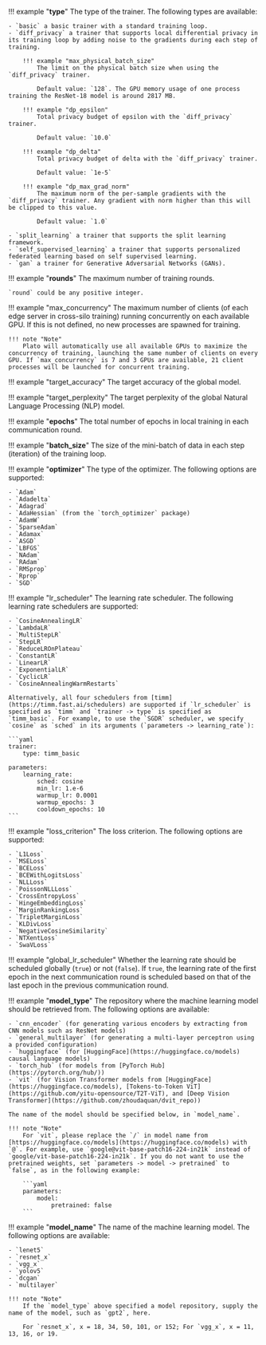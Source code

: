 !!! example "**type**"
    The type of the trainer. The following types are available:

    - `basic` a basic trainer with a standard training loop.
    - `diff_privacy` a trainer that supports local differential privacy in its training loop by adding noise to the gradients during each step of training.

        !!! example "max_physical_batch_size"
            The limit on the physical batch size when using the `diff_privacy` trainer.

            Default value: `128`. The GPU memory usage of one process training the ResNet-18 model is around 2817 MB.

        !!! example "dp_epsilon"
            Total privacy budget of epsilon with the `diff_privacy` trainer.

            Default value: `10.0`

        !!! example "dp_delta"
            Total privacy budget of delta with the `diff_privacy` trainer.

            Default value: `1e-5`

        !!! example "dp_max_grad_norm"
            The maximum norm of the per-sample gradients with the `diff_privacy` trainer. Any gradient with norm higher than this will be clipped to this value.

            Default value: `1.0`

    - `split_learning` a trainer that supports the split learning framework.
    - `self_supervised_learning` a trainer that supports personalized federated learning based on self supervised learning.
    - `gan` a trainer for Generative Adversarial Networks (GANs).

!!! example "**rounds**"
    The maximum number of training rounds.

    `round` could be any positive integer.

!!! example "max_concurrency"
    The maximum number of clients (of each edge server in cross-silo training) running concurrently on each available GPU. If this is not defined, no new processes are spawned for training.

    !!! note "Note"
        Plato will automatically use all available GPUs to maximize the concurrency of training, launching the same number of clients on every GPU. If `max_concurrency` is 7 and 3 GPUs are available, 21 client processes will be launched for concurrent training.

!!! example "target_accuracy"
    The target accuracy of the global model.

!!! example "target_perplexity"
    The target perplexity of the global Natural Language Processing (NLP) model.

!!! example "**epochs**"
    The total number of epochs in local training in each communication round.

!!! example "**batch_size**"
    The size of the mini-batch of data in each step (iteration) of the training loop.

!!! example "**optimizer**"
    The type of the optimizer. The following options are supported:

    - `Adam`
    - `Adadelta`
    - `Adagrad`
    - `AdaHessian` (from the `torch_optimizer` package)
    - `AdamW`
    - `SparseAdam`
    - `Adamax`
    - `ASGD`
    - `LBFGS`
    - `NAdam`
    - `RAdam`
    - `RMSprop`
    - `Rprop`
    - `SGD`

!!! example "lr_scheduler"
    The learning rate scheduler. The following learning rate schedulers are supported:

    - `CosineAnnealingLR`
    - `LambdaLR`
    - `MultiStepLR`
    - `StepLR`
    - `ReduceLROnPlateau`
    - `ConstantLR`
    - `LinearLR`
    - `ExponentialLR`
    - `CyclicLR`
    - `CosineAnnealingWarmRestarts`

    Alternatively, all four schedulers from [timm](https://timm.fast.ai/schedulers) are supported if `lr_scheduler` is specified as `timm` and `trainer -> type` is specified as `timm_basic`. For example, to use the `SGDR` scheduler, we specify `cosine` as `sched` in its arguments (`parameters -> learning_rate`):

    ```yaml
    trainer:
        type: timm_basic

    parameters:
        learning_rate:
            sched: cosine
            min_lr: 1.e-6
            warmup_lr: 0.0001
            warmup_epochs: 3
            cooldown_epochs: 10
    ```

!!! example "loss_criterion"
    The loss criterion. The following options are supported:

    - `L1Loss`
    - `MSELoss`
    - `BCELoss`
    - `BCEWithLogitsLoss`
    - `NLLLoss`
    - `PoissonNLLLoss`
    - `CrossEntropyLoss`
    - `HingeEmbeddingLoss`
    - `MarginRankingLoss`
    - `TripletMarginLoss`
    - `KLDivLoss`
    - `NegativeCosineSimilarity`
    - `NTXentLoss`
    - `SwaVLoss`

!!! example "global_lr_scheduler"
    Whether the learning rate should be scheduled globally (`true`) or not (`false`).
    If `true`, the learning rate of the first epoch in the next communication round is scheduled based on that of the last epoch in the previous communication round.

!!! example "**model_type**"
    The repository where the machine learning model should be retrieved from. The following options are available:

    - `cnn_encoder` (for generating various encoders by extracting from CNN models such as ResNet models)
    - `general_multilayer` (for generating a multi-layer perceptron using a provided configuration)
    - `huggingface` (for [HuggingFace](https://huggingface.co/models) causal language models)
    - `torch_hub` (for models from [PyTorch Hub](https://pytorch.org/hub/))
    - `vit` (for Vision Transformer models from [HuggingFace](https://huggingface.co/models), [Tokens-to-Token ViT](https://github.com/yitu-opensource/T2T-ViT), and [Deep Vision Transformer](https://github.com/zhoudaquan/dvit_repo))

    The name of the model should be specified below, in `model_name`.

    !!! note "Note"
        For `vit`, please replace the `/` in model name from [https://huggingface.co/models](https://huggingface.co/models) with `@`. For example, use `google@vit-base-patch16-224-in21k` instead of `google/vit-base-patch16-224-in21k`. If you do not want to use the pretrained weights, set `parameters -> model -> pretrained` to `false`, as in the following example:

        ```yaml
        parameters:
            model:
                pretrained: false
        ```

!!! example "**model_name**"
    The name of the machine learning model. The following options are available:

    - `lenet5`
    - `resnet_x`
    - `vgg_x`
    - `yolov5`
    - `dcgan`
    - `multilayer`

    !!! note "Note"
        If the `model_type` above specified a model repository, supply the name of the model, such as `gpt2`, here.

        For `resnet_x`, x = 18, 34, 50, 101, or 152; For `vgg_x`, x = 11, 13, 16, or 19.
